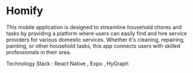 # Homify
 This mobile application is designed to streamline household chores and tasks by providing a platform where users can easily find and hire service providers for various domestic services. Whether it's cleaning, repairing, painting, or other household tasks, this app connects users with skilled professionals in their area.


Technology Stack : React Native , Expo , HyGraph 

